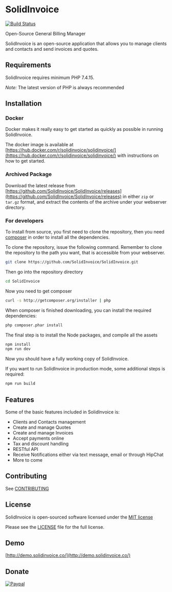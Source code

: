 # SolidInvoice

[![Build Status](https://travis-ci.org/SolidInvoice/SolidInvoice.png?branch=master)](https://travis-ci.org/SolidInvoice/SolidInvoice)

Open-Source General Billing Manager

SolidInvoice is an open-source application that allows you to manage clients and contacts and send invoices and quotes.

## Requirements

SolidInvoice requires minimum PHP 7.4.15.

*Note:* The latest version of PHP is always recommended

## Installation

### Docker

Docker makes it really easy to get started as quickly as possible in running SolidInvoice.

The docker image is available at [https://hub.docker.com/r/solidinvoice/solidinvoice/](https://hub.docker.com/r/solidinvoice/solidinvoice/) with instructions on how to get started.

### Archived Package

Download the latest release from [https://github.com/SolidInvoice/SolidInvoice/releases](https://github.com/SolidInvoice/SolidInvoice/releases) in either `zip` or `tar.gz` format,
and extract the contents of the archive under your webserver directory.

### For developers

To install from source, you first need to clone the repository, then you need [composer][2] in order to install all the dependencies.

To clone the repository, issue the following command. Remember to clone the repository to the path you want, that is accessible from your webserver.

```bash
git clone https://github.com/SolidInvoice/SolidInvoice.git
```

Then go into the repository directory

```bash
cd SolidInvoice
```

Now you need to get composer

```bash
curl -s http://getcomposer.org/installer | php
```

When composer is finished downloading, you can install the required dependencies:

```bash
php composer.phar install
```


The final step is to install the Node packages, and compile all the assets

```bash
npm install
npm run dev
```

Now you should have a fully working copy of SolidInvoice.

If you want to run SolidInvoice in production mode, some additional steps is required:

```bash
npm run build
```

## Features

Some of the basic features included in SolidInvoice is:

* Clients and Contacts management
* Create and manage Quotes
* Create and manage Invoices
* Accept payments online
* Tax and discount handling
* RESTful API
* Receive Notifications either via text message, email or through HipChat
* More to come


## Contributing

See [CONTRIBUTING](CONTRIBUTING.md)

## License

SolidInvoice is open-sourced software licensed under the [MIT license](http://opensource.org/licenses/MIT)

Please see the [LICENSE](LICENSE) file for the full license.

## Demo

[http://demo.solidinvoice.co/](http://demo.solidinvoice.co/)


[1]: http://symfony.com
[2]: http://getcomposer.org

## Donate

[![Paypal](https://www.paypal.com/en_US/i/btn/btn_donateCC_LG.gif)](https://www.paypal.com/cgi-bin/webscr?cmd=_s-xclick&hosted_button_id=EQLK2P3VBW2LC)
